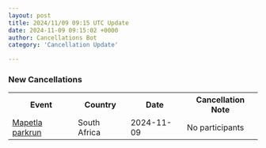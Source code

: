 ```yaml
---
layout: post
title: 2024/11/09 09:15 UTC Update
date: 2024-11-09 09:15:02 +0000
author: Cancellations Bot
category: 'Cancellation Update'

---
```


<h3>New Cancellations</h3>
<div class='hscrollable'>
<table style='width: 100%'>
    <tr>
        <th>Event</th>
        <th>Country</th>
        <th>Date</th>
        <th>Cancellation Note</th>
    </tr>
    <tr>
        <td><a href="https://www.parkrun.co.za/mapetla">Mapetla parkrun</a></td>
        <td>South Africa</td>
        <td>2024-11-09</td>
        <td>No participants</td>
    </tr>
</table>
</div>
